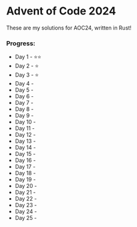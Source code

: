# Advent of Code 2024
These are my solutions for AOC24, written in Rust!

### Progress:
* Day 1 - ⭐⭐
* Day 2 - ⭐
* Day 3 - ⭐
* Day 4 - 
* Day 5 - 
* Day 6 - 
* Day 7 - 
* Day 8 - 
* Day 9 - 
* Day 10 -
* Day 11 -
* Day 12 -
* Day 13 -
* Day 14 -
* Day 15 -
* Day 16 -
* Day 17 -
* Day 18 -
* Day 19 -
* Day 20 -
* Day 21 -
* Day 22 -
* Day 23 -
* Day 24 -
* Day 25 -
